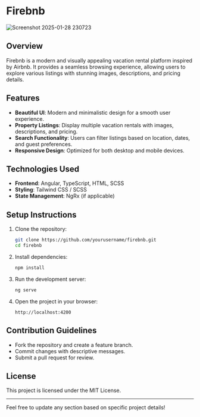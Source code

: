 # Firebnb

![Screenshot 2025-01-28 230723](https://github.com/user-attachments/assets/8b693751-b474-4a26-82e5-c855460ca4df)

## Overview
Firebnb is a modern and visually appealing vacation rental platform inspired by Airbnb. It provides a seamless browsing experience, allowing users to explore various listings with stunning images, descriptions, and pricing details.

## Features
- **Beautiful UI**: Modern and minimalistic design for a smooth user experience.
- **Property Listings**: Display multiple vacation rentals with images, descriptions, and pricing.
- **Search Functionality**: Users can filter listings based on location, dates, and guest preferences.
- **Responsive Design**: Optimized for both desktop and mobile devices.

## Technologies Used
- **Frontend**: Angular, TypeScript, HTML, SCSS
- **Styling**: Tailwind CSS / SCSS
- **State Management**: NgRx (if applicable)

## Setup Instructions
1. Clone the repository:
   ```sh
   git clone https://github.com/yourusername/firebnb.git
   cd firebnb
   ```
2. Install dependencies:
   ```sh
   npm install
   ```
3. Run the development server:
   ```sh
   ng serve
   ```
4. Open the project in your browser:
   ```
   http://localhost:4200
   ```

## Contribution Guidelines
- Fork the repository and create a feature branch.
- Commit changes with descriptive messages.
- Submit a pull request for review.

## License
This project is licensed under the MIT License.

---

Feel free to update any section based on specific project details!

